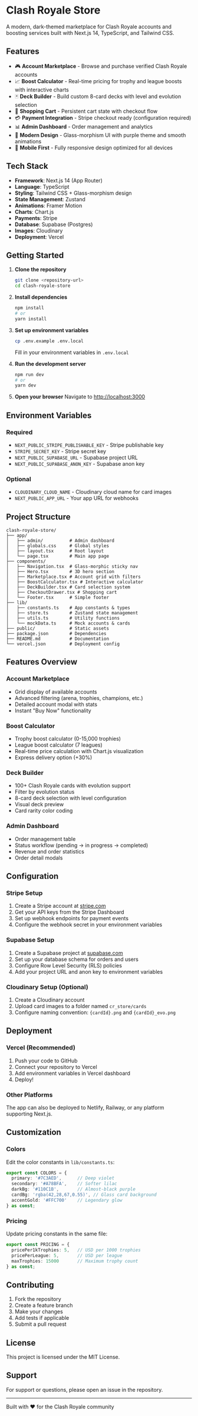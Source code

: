 # Clash Royale Store

A modern, dark-themed marketplace for Clash Royale accounts and boosting services built with Next.js 14, TypeScript, and Tailwind CSS.

## Features

- 🎮 **Account Marketplace** - Browse and purchase verified Clash Royale accounts
- 📈 **Boost Calculator** - Real-time pricing for trophy and league boosts with interactive charts
- 🃏 **Deck Builder** - Build custom 8-card decks with level and evolution selection
- 🛒 **Shopping Cart** - Persistent cart state with checkout flow
- 💳 **Payment Integration** - Stripe checkout ready (configuration required)
- 📊 **Admin Dashboard** - Order management and analytics
- 🎨 **Modern Design** - Glass-morphism UI with purple theme and smooth animations
- 📱 **Mobile First** - Fully responsive design optimized for all devices

## Tech Stack

- **Framework**: Next.js 14 (App Router)
- **Language**: TypeScript
- **Styling**: Tailwind CSS + Glass-morphism design
- **State Management**: Zustand
- **Animations**: Framer Motion
- **Charts**: Chart.js
- **Payments**: Stripe
- **Database**: Supabase (Postgres)
- **Images**: Cloudinary
- **Deployment**: Vercel

## Getting Started

1. **Clone the repository**
   ```bash
   git clone <repository-url>
   cd clash-royale-store
   ```

2. **Install dependencies**
   ```bash
   npm install
   # or
   yarn install
   ```

3. **Set up environment variables**
   ```bash
   cp .env.example .env.local
   ```
   Fill in your environment variables in `.env.local`

4. **Run the development server**
   ```bash
   npm run dev
   # or
   yarn dev
   ```

5. **Open your browser**
   Navigate to [http://localhost:3000](http://localhost:3000)

## Environment Variables

### Required

- `NEXT_PUBLIC_STRIPE_PUBLISHABLE_KEY` - Stripe publishable key
- `STRIPE_SECRET_KEY` - Stripe secret key
- `NEXT_PUBLIC_SUPABASE_URL` - Supabase project URL
- `NEXT_PUBLIC_SUPABASE_ANON_KEY` - Supabase anon key

### Optional

- `CLOUDINARY_CLOUD_NAME` - Cloudinary cloud name for card images
- `NEXT_PUBLIC_APP_URL` - Your app URL for webhooks

## Project Structure

```
clash-royale-store/
├── app/
│   ├── admin/          # Admin dashboard
│   ├── globals.css     # Global styles
│   ├── layout.tsx      # Root layout
│   └── page.tsx        # Main app page
├── components/
│   ├── Navigation.tsx  # Glass-morphic sticky nav
│   ├── Hero.tsx        # 3D hero section
│   ├── Marketplace.tsx # Account grid with filters
│   ├── BoostCalculator.tsx # Interactive calculator
│   ├── DeckBuilder.tsx # Card selection system
│   ├── CheckoutDrawer.tsx # Shopping cart
│   └── Footer.tsx      # Simple footer
├── lib/
│   ├── constants.ts    # App constants & types
│   ├── store.ts        # Zustand state management
│   ├── utils.ts        # Utility functions
│   └── mockData.ts     # Mock accounts & cards
├── public/             # Static assets
├── package.json        # Dependencies
├── README.md           # Documentation
└── vercel.json         # Deployment config
```

## Features Overview

### Account Marketplace
- Grid display of available accounts
- Advanced filtering (arena, trophies, champions, etc.)
- Detailed account modal with stats
- Instant "Buy Now" functionality

### Boost Calculator
- Trophy boost calculator (0-15,000 trophies)
- League boost calculator (7 leagues)
- Real-time price calculation with Chart.js visualization
- Express delivery option (+30%)

### Deck Builder
- 100+ Clash Royale cards with evolution support
- Filter by evolution status
- 8-card deck selection with level configuration
- Visual deck preview
- Card rarity color coding

### Admin Dashboard
- Order management table
- Status workflow (pending → in progress → completed)
- Revenue and order statistics
- Order detail modals

## Configuration

### Stripe Setup
1. Create a Stripe account at [stripe.com](https://stripe.com)
2. Get your API keys from the Stripe Dashboard
3. Set up webhook endpoints for payment events
4. Configure the webhook secret in your environment variables

### Supabase Setup
1. Create a Supabase project at [supabase.com](https://supabase.com)
2. Set up your database schema for orders and users
3. Configure Row Level Security (RLS) policies
4. Add your project URL and anon key to environment variables

### Cloudinary Setup (Optional)
1. Create a Cloudinary account
2. Upload card images to a folder named `cr_store/cards`
3. Configure naming convention: `{cardId}.png` and `{cardId}_evo.png`

## Deployment

### Vercel (Recommended)
1. Push your code to GitHub
2. Connect your repository to Vercel
3. Add environment variables in Vercel dashboard
4. Deploy!

### Other Platforms
The app can also be deployed to Netlify, Railway, or any platform supporting Next.js.

## Customization

### Colors
Edit the color constants in `lib/constants.ts`:
```typescript
export const COLORS = {
  primary: '#7C3AED',      // Deep violet
  secondary: '#A78BFA',    // Softer lilac
  darkBg: '#110C1B',       // Almost-black purple
  cardBg: 'rgba(42,28,67,0.55)', // Glass card background
  accentGold: '#FFC700'    // Legendary glow
} as const;
```

### Pricing
Update pricing constants in the same file:
```typescript
export const PRICING = {
  pricePer1kTrophies: 5,   // USD per 1000 trophies
  pricePerLeague: 5,       // USD per league
  maxTrophies: 15000       // Maximum trophy count
} as const;
```

## Contributing

1. Fork the repository
2. Create a feature branch
3. Make your changes
4. Add tests if applicable
5. Submit a pull request

## License

This project is licensed under the MIT License.

## Support

For support or questions, please open an issue in the repository.

---

Built with ❤️ for the Clash Royale community